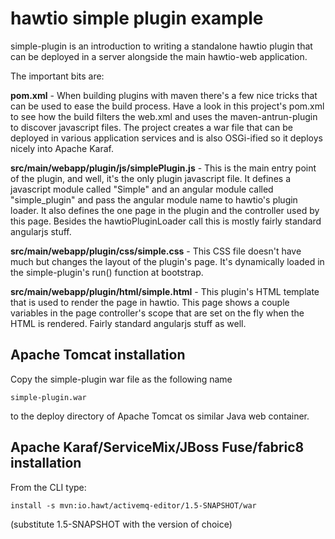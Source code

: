 # hawtio simple plugin example

simple-plugin is an introduction to writing a standalone hawtio plugin that can be deployed in a server alongside the main hawtio-web application.

The important bits are:

**pom.xml** - When building plugins with maven there's a few nice tricks that can be used to ease the build process.  Have a look in this project's pom.xml to see how the build filters the web.xml and uses the maven-antrun-plugin to discover javascript files.  The project creates a war file that can be deployed in various application services and is also OSGi-ified so it deploys nicely into Apache Karaf.

**src/main/webapp/plugin/js/simplePlugin.js** - This is the main entry point of the plugin, and well, it's the only plugin javascript file.  It defines a javascript module called "Simple" and an angular module called "simple_plugin" and pass the angular module name to hawtio's plugin loader.  It also defines the one page in the plugin and the controller used by this page.  Besides the hawtioPluginLoader call this is mostly fairly standard angularjs stuff.

**src/main/webapp/plugin/css/simple.css** - This CSS file doesn't have much but changes the layout of the plugin's page.  It's dynamically loaded in the simple-plugin's run() function at bootstrap.

**src/main/webapp/plugin/html/simple.html** - This plugin's HTML template that is used to render the page in hawtio.  This page shows a couple variables in the page controller's scope that are set on the fly when the HTML is rendered.  Fairly standard angularjs stuff as well.

## Apache Tomcat installation

Copy the simple-plugin war file as the following name

    simple-plugin.war

to the deploy directory of Apache Tomcat os similar Java web container.

## Apache Karaf/ServiceMix/JBoss Fuse/fabric8 installation

From the CLI type:

    install -s mvn:io.hawt/activemq-editor/1.5-SNAPSHOT/war

(substitute 1.5-SNAPSHOT with the version of choice)
